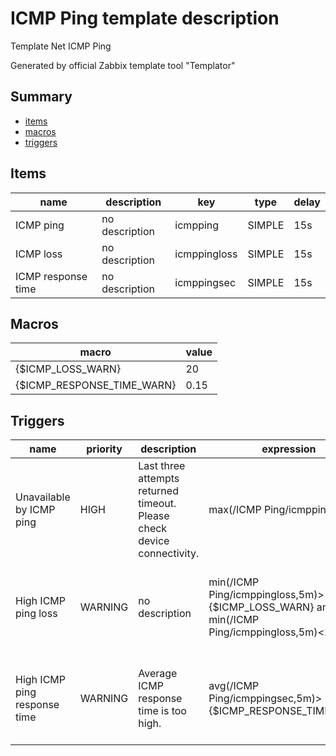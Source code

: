 # ICMP Ping template description

Template Net ICMP Ping

Generated by official Zabbix template tool "Templator"

## Summary
* [items](#items)
* [macros](#macros)
* [triggers](#triggers)

<a name="items" />

## Items
| name | description | key | type | delay |
| ------------- |------------- |------------- |------------- |------------- |
| ICMP ping | no description | icmpping | SIMPLE | 15s |
| ICMP loss | no description | icmppingloss | SIMPLE | 15s |
| ICMP response time | no description | icmppingsec | SIMPLE | 15s |


<a name="macros" />

## Macros
| macro | value |
| ------------- |------------- |
| {$ICMP_LOSS_WARN} | 20 |
| {$ICMP_RESPONSE_TIME_WARN} | 0.15 |


<a name="triggers" />

## Triggers
| name | priority | description | expression | tags | url |
| ------------- |------------- |------------- |------------- |------------- |------------- |
| Unavailable by ICMP ping | HIGH | Last three attempts returned timeout.  Please check device connectivity. | max(/ICMP Ping/icmpping,#3)=0 | [{"tag": "scope", "value": "availability"}] | no url |
| High ICMP ping loss | WARNING | no description | min(/ICMP Ping/icmppingloss,5m)>{$ICMP_LOSS_WARN} and min(/ICMP Ping/icmppingloss,5m)<100 | [{"tag": "scope", "value": "availability"}, {"tag": "scope", "value": "performance"}] | no url |
| High ICMP ping response time | WARNING | Average ICMP response time is too high. | avg(/ICMP Ping/icmppingsec,5m)>{$ICMP_RESPONSE_TIME_WARN} | [{"tag": "scope", "value": "availability"}, {"tag": "scope", "value": "performance"}] | no url |

